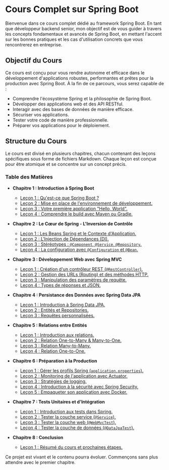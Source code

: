 # Cours Complet sur Spring Boot

Bienvenue dans ce cours complet dédié au framework Spring Boot. En tant que développeur backend senior, mon objectif est de vous guider à travers les concepts fondamentaux et avancés de Spring Boot, en mettant l'accent sur les bonnes pratiques et les cas d'utilisation concrets que vous rencontrerez en entreprise.

## Objectif du Cours

Ce cours est conçu pour vous rendre autonome et efficace dans le développement d'applications robustes, performantes et prêtes pour la production avec Spring Boot. À la fin de ce parcours, vous serez capable de :

- Comprendre l'écosystème Spring et la philosophie de Spring Boot.
- Développer des applications web et des API RESTful.
- Interagir avec des bases de données de manière efficace.
- Sécuriser vos applications.
- Tester votre code de manière professionnelle.
- Préparer vos applications pour le déploiement.

## Structure du Cours

Le cours est divisé en plusieurs chapitres, chacun contenant des leçons spécifiques sous forme de fichiers Markdown. Chaque leçon est conçue pour être atomique et se concentre sur un concept précis.

### Table des Matières

*   **Chapitre 1 : Introduction à Spring Boot**
    *   [Leçon 1 : Qu'est-ce que Spring Boot ?](./chapitre-01-introduction/lecon-01-what-is-spring-boot.md)
    *   [Leçon 2 : Mise en place de l'environnement de développement.](./chapitre-01-introduction/lecon-02-setup-environment.md)
    *   [Leçon 3 : Votre première application "Hello, World".](./chapitre-01-introduction/lecon-03-hello-world.md)
    *   [Leçon 4 : Comprendre le build avec Maven ou Gradle.](./chapitre-01-introduction/lecon-04-build-tool.md)

*   **Chapitre 2 : Le Cœur de Spring - L'Inversion de Contrôle**
    *   [Leçon 1 : Les Beans Spring et le Contexte d'Application.](./chapitre-02-coeur-de-spring/lecon-01-beans-et-contexte.md)
    *   [Leçon 2 : L'Injection de Dépendances (DI).](./chapitre-02-coeur-de-spring/lecon-02-injection-de-dependances.md)
    *   [Leçon 3 : Stéréotypes : `@Component`, `@Service`, `@Repository`.](./chapitre-02-coeur-de-spring/lecon-03-stereotypes.md)
    *   [Leçon 4 : La configuration avec `@Configuration` et `@Bean`.](./chapitre-02-coeur-de-spring/lecon-04-configuration-bean.md)

*   **Chapitre 3 : Développement Web avec Spring MVC**
    *   [Leçon 1 : Création d'un contrôleur REST (`@RestController`).](./chapitre-03-spring-mvc/lecon-01-rest-controller.md)
    *   [Leçon 2 : Gestion des URLs (Routing) et des méthodes HTTP.](./chapitre-03-spring-mvc/lecon-02-routing-et-methodes-http.md)
    *   [Leçon 3 : Manipulation des paramètres de requête.](./chapitre-03-spring-mvc/lecon-03-gestion-des-parametres-de-requete.md)
    *   [Leçon 4 : Types de réponses et JSON.](./chapitre-03-spring-mvc/lecon-04-types-de-reponses-et-json.md)

*   **Chapitre 4 : Persistance des Données avec Spring Data JPA**
    *   [Leçon 1 : Introduction à Spring Data JPA.](./chapitre-04-spring-data-jpa/lecon-01-introduction-a-spring-data-jpa.md)
    *   [Leçon 2 : Entités et Repositories.](./chapitre-04-spring-data-jpa/lecon-02-entites-et-repositories.md)
    *   [Leçon 3 : Requêtes personnalisées.](./chapitre-04-spring-data-jpa/lecon-03-requetes-personnalisees.md)

*   **Chapitre 5 : Relations entre Entités**
    *   [Leçon 1 : Introduction aux relations.](./chapitre-05-relations-entre-entites/lecon-01-introduction-aux-relations.md)
    *   [Leçon 2 : Relation One-to-Many & Many-to-One.](./chapitre-05-relations-entre-entites/lecon-02-relation-onetomany-manytoone.md)
    *   [Leçon 3 : Relation Many-to-Many.](./chapitre-05-relations-entre-entites/lecon-03-relation-manytomany.md)
    *   [Leçon 4 : Relation One-to-One.](./chapitre-05-relations-entre-entites/lecon-04-relation-onetoone.md)

*   **Chapitre 6 : Préparation à la Production**
    *   [Leçon 1 : Gérer les profils Spring (`application.properties`).](./chapitre-06-preparation-a-la-production/lecon-01-profils-spring.md)
    *   [Leçon 2 : Monitoring de l'application avec Actuator.](./chapitre-06-preparation-a-la-production/lecon-02-monitoring-actuator.md)
    *   [Leçon 3 : Stratégies de logging.](./chapitre-06-preparation-a-la-production/lecon-03-gestion-des-logs.md)
    *   [Leçon 4 : Introduction à la sécurité avec Spring Security.](./chapitre-06-preparation-a-la-production/lecon-04-securite-de-base.md)
    *   [Leçon 5 : Empaqueter son application avec Docker.](./chapitre-06-preparation-a-la-production/lecon-05-dockerisation.md)

*   **Chapitre 7 : Tests Unitaires et d'Intégration**
    *   [Leçon 1 : Introduction aux tests dans Spring.](./chapitre-07-tests-unitaires/lecon-01-introduction-aux-tests.md)
    *   [Leçon 2 : Tester la couche service (`@Service`).](./chapitre-07-tests-unitaires/lecon-02-tester-la-couche-service.md)
    *   [Leçon 3 : Tester la couche web (`@WebMvcTest`).](./chapitre-07-tests-unitaires/lecon-03-tester-la-couche-web.md)
    *   [Leçon 4 : Tester la couche de données (`@DataJpaTest`).](./chapitre-07-tests-unitaires/lecon-04-tester-la-couche-de-donnees.md)

*   **Chapitre 8 : Conclusion**
    *   [Leçon 1 : Résumé du cours et prochaines étapes.](./chapitre-08-conclusion/lecon-01-resume-et-prochaines-etapes.md)

Ce projet est vivant et le contenu pourra évoluer. Commençons sans plus attendre avec le premier chapitre.
